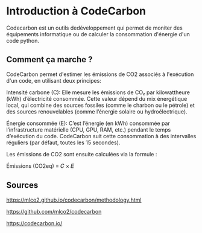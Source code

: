 # Introduction à CodeCarbon

Codecarbon est un outils dedéveloppement qui permet de moniter des équipements informatique ou de calculer la consommation d'énergie d'un code python.

## Comment ça marche ?

CodeCarbon permet  d'estimer les émissions de CO2 associés à l'exécution d'un code, en utilisant deux principes:

Intensité carbone (C): Elle mesure les émissions de CO₂ par kilowattheure (kWh) d’électricité consommée. Cette valeur dépend du mix énergétique local, qui combine des sources fossiles (comme le charbon ou le pétrole) et des sources renouvelables (comme l’énergie solaire ou hydroélectrique).

Énergie consommée (E): C’est l’énergie (en kWh) consommée par l’infrastructure matérielle (CPU, GPU, RAM, etc.) pendant le temps d’exécution du code. CodeCarbon suit cette consommation à des intervalles réguliers (par défaut, toutes les 15 secondes).

Les émissions de CO2 sont ensuite calculées via la formule : 

Émissions (CO2eq) = 𝐶 × 𝐸

## Sources

https://mlco2.github.io/codecarbon/methodology.html

https://github.com/mlco2/codecarbon

https://codecarbon.io/
